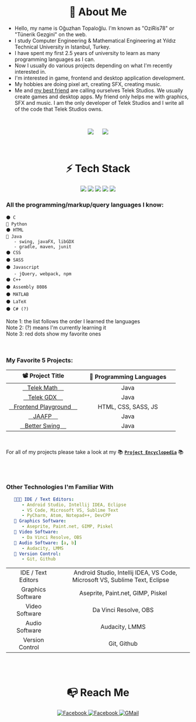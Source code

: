 




<h1 align="center"> 🚀 About Me</h1>

- Hello, my name is Oğuzhan Topaloğlu. I'm known as "OziRis78" or "Tünerik Gezgini" on the web.
- I study Computer Engineering & Mathematical Engineering at Yıldız Technical University in Istanbul, Turkey.
- I have spent my first 2.5 years of university to learn as many programming languages as I can.
- Now I usually do various projects depending on what I'm recently interested in.
- I'm interested in game, frontend and desktop application development.
- My hobbies are doing pixel art, creating SFX, creating music.
- Me and <a href="https://www.facebook.com/yunus.cay.986">my best friend</a> are calling ourselves Telek Studios. We usually create games and desktop apps. My friend only helps me with graphics, SFX and music. I am the only developer of Telek Studios and I write all of the code that Telek Studios owns.


<br>


<p align="center">
<img src="https://github-readme-stats.vercel.app/api?username=oziris78&show_icons=true&count_private=true&theme=dracula&include_all_commits=true">
   &nbsp;&nbsp;&nbsp;&nbsp;
<img src="https://github-readme-stats.vercel.app/api/top-langs/?username=oziris78&layout=compact&theme=dracula&langs_count=10">
</p>







<br>

<h1 align="center"> ⚡ Tech Stack </h1>

<div align="center">
   <img src="https://img.shields.io/badge/C-00599C?style=for-the-badge&logo=c&logoColor=white">
   <img src="https://img.shields.io/badge/C%2B%2B-00599C?style=for-the-badge&logo=c%2B%2B&logoColor=white">
   <img src="https://img.shields.io/badge/Python-14354C?style=for-the-badge&logo=python&logoColor=white">
   <img src="https://img.shields.io/badge/JavaScript-323330?style=for-the-badge&logo=javascript&logoColor=F7DF1E">
   <img src="https://img.shields.io/badge/Java-ED8B00?style=for-the-badge&logo=java&logoColor=white">
</div>



### All the programming/markup/query languages I know:

```
⚫ C
🔴 Python
⚫ HTML
🔴 Java
   - swing, javaFX, libGDX
   - gradle, maven, junit
⚫ CSS
⚫ SASS
⚫ Javascript
   - jQuery, webpack, npm
⚫ C++
⚫ Assembly 8086
⚫ MATLAB
⚫ LaTeX
⚫ C# (?)
```

Note 1: the list follows the order I learned the languages <br>
Note 2: (?) means I'm currently learning it <br>
Note 3: red dots show my favorite ones <br>

<br>

### My Favorite 5 Projects:

|      &nbsp; &nbsp; 📽 Project Title &nbsp; &nbsp;         |     &nbsp; &nbsp; 📑 Programming Languages &nbsp; &nbsp;     |
|  :-----------------:  |  :-----------------:  |
|  <a href="https://github.com/oziris78/telek-math"> &nbsp;&nbsp; Telek Math  &nbsp; &nbsp; </a> |  Java  |
|  <a href="https://github.com/oziris78/telek-gdx"> &nbsp;&nbsp; Telek GDX  &nbsp; &nbsp; </a>  |  Java  |  
|  <a href="https://github.com/oziris78/frontend_playground"> &nbsp;&nbsp; Frontend Playground &nbsp; &nbsp; </a>  |  HTML, CSS, SASS, JS  |
|  <a href="https://github.com/oziris78/jaafp"> &nbsp;&nbsp; JAAFP &nbsp; &nbsp; </a>  |  Java  |
|  <a href="https://github.com/oziris78/better-swing"> &nbsp;&nbsp; Better Swing &nbsp; &nbsp; </a>  |  Java  |

<br>

For all of my projects please take a look at my 📚 <a href="https://github.com/oziris78/oziris78/blob/main/projects.md"> **` Project Encyclopedia `**</a> 📚



<br>
<br>

### Other Technologies I'm Familiar With

```yaml
   👨🏻‍💻 IDE / Text Editors:
      - Android Studio, Intellij IDEA, Eclipse
      - VS Code, Microsoft VS, Sublime Text
      - PyCharm, Atom, Notepad++, DevCPP
   🎨 Graphics Software:
      - Aseprite, Paint.net, GIMP, Piskel
   🎥 Video Software:
      - Da Vinci Resolve, OBS
   🎤 Audio Software: [a, b]
      - Audacity, LMMS
   📂 Version Control:
      - Git, Github
```

<table>
<tr>
    <td align="center"> &nbsp;&nbsp; IDE / Text Editors &nbsp;&nbsp; </td>
    <td align="center"> &nbsp;&nbsp; Android Studio, Intellij IDEA, VS Code, Microsoft VS, Sublime Text, Eclipse &nbsp;&nbsp; </td>
</tr>
<tr>
    <td align="center"> &nbsp;&nbsp; Graphics Software &nbsp;&nbsp; </td>
    <td align="center"> &nbsp;&nbsp; Aseprite, Paint.net, GIMP, Piskel &nbsp;&nbsp; </td>
</tr>
<tr>
    <td align="center"> &nbsp;&nbsp; Video Software &nbsp;&nbsp; </td>
    <td align="center"> &nbsp;&nbsp; Da Vinci Resolve, OBS &nbsp;&nbsp; </td>
</tr>
<tr>
    <td align="center"> &nbsp;&nbsp; Audio Software &nbsp;&nbsp; </td>
    <td align="center"> &nbsp;&nbsp; Audacity, LMMS &nbsp;&nbsp; </td>
</tr>
<tr>
    <td align="center"> &nbsp;&nbsp; Version Control &nbsp;&nbsp; </td>
    <td align="center"> &nbsp;&nbsp; Git, Github &nbsp;&nbsp; </td>
</tr>
</table>








<br>
<br>

<h1 align="center">📭 Reach Me</h1>

<div align="center">
   
<a href="https://www.linkedin.com/in/o%C4%9Fuzhan-topalo%C4%9Flu-787b2b205/">
<img src="https://img.shields.io/badge/LinkedIn-0077B5?style=for-the-badge&logo=linkedin&logoColor=white" title="Facebook">
</a>
   
<a href="https://www.instagram.com/tunerikgezgini79/">
<img src="https://img.shields.io/badge/Instagram-E4405F?style=for-the-badge&logo=instagram&logoColor=white" title="Facebook">
</a>
   
<a href="mailto:oguzhantg3@gmail.com">
<img src="https://img.shields.io/badge/Gmail-D14836?style=for-the-badge&logo=gmail&logoColor=white" title="GMail">
</a>

</div>




